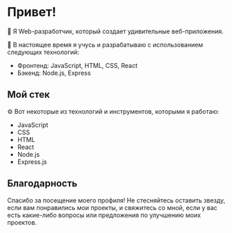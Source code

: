 # Привет!

🚀 Я Web-разработчик, который создает удивительные веб-приложения.

🌱 В настоящее время я учусь и разрабатываю с использованием следующих технологий:

- Фронтенд: JavaScript, HTML, CSS, React
- Бэкенд: Node.js, Express

## Мой стек

⚙️ Вот некоторые из технологий и инструментов, которыми я работаю:

- JavaScript
- CSS
- HTML
- React
- Node.js
- Express.js

## Благодарность

Спасибо за посещение моего профиля! Не стесняйтесь оставить звезду, если вам понравились мои проекты, и свяжитесь со мной, если у вас есть какие-либо вопросы или предложения по улучшению моих проектов.
